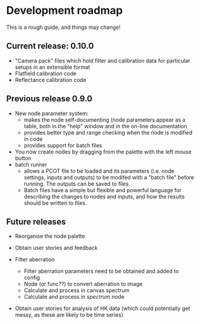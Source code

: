 # Development roadmap

This is a rough guide, and things may change!

## Current release: 0.10.0

* "Camera pack" files which hold filter and calibration data for particular
setups in an extensible format
* Flatfield calibration code
* Reflectance calibration code

## Previous release 0.9.0

* New node parameter system:
    * makes the node self-documenting (node parameters appear as a table,
    both in the "help" window and in the on-line documentation
    * provides better type and range checking when the node is modified in code
    * provides support for batch files
* You now create nodes by dragging from the palette with the left mouse button
* batch runner
    * allows a PCOT file to be loaded and its parameters (i.e. node settings,
    inputs and outputs) to be modifed with a "batch file" before running. The
    outputs can be saved to files. 
    * Batch files have a simple but flexible and powerful language for
    describing the changes to nodes and inputs, and how the results should
    be written to files.
    

## Future releases

* Reorganise the node palette
* Obtain user stories and feedback

* Filter aberration
    * Filter aberration parameters need to be obtained and added to config
    * Node (or func??) to convert aberration to image
    * Calculate and process in canvas spectrum
    * Calculate and process in *spectrum* node

* Obtain user stories for analysis of HK data (which could potentially
get messy, as these are likely to be time series)


